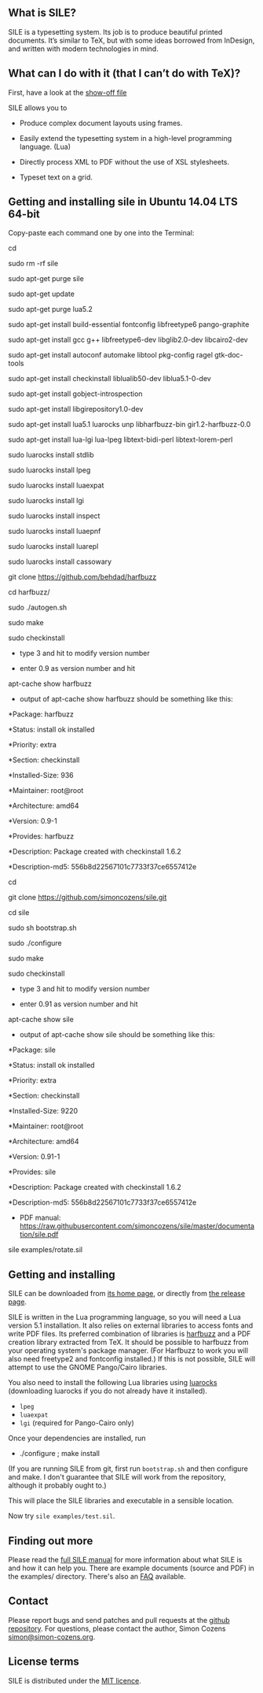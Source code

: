 
## What is SILE?

SILE is a typesetting system. Its job is to produce beautiful printed documents. It’s similar to TeX, but with some ideas borrowed from InDesign, and written with modern technologies in mind.

## What can I do with it (that I can’t do with TeX)?

First, have a look at the [show-off file][showoff]

SILE allows you to

* Produce complex document layouts using frames.

* Easily extend the typesetting system in a high-level programming language. (Lua)

* Directly process XML to PDF without the use of XSL stylesheets.

* Typeset text on a grid.

## Getting and installing sile in Ubuntu 14.04 LTS 64-bit

Copy-paste each command one by one into the Terminal:

cd

sudo rm -rf sile

sudo apt-get purge sile

sudo apt-get update

sudo apt-get purge lua5.2 

sudo apt-get install build-essential fontconfig libfreetype6 pango-graphite

sudo apt-get install gcc g++ libfreetype6-dev libglib2.0-dev libcairo2-dev

sudo apt-get install autoconf automake libtool pkg-config ragel gtk-doc-tools

sudo apt-get install checkinstall liblualib50-dev liblua5.1-0-dev

sudo apt-get install gobject-introspection

sudo apt-get install libgirepository1.0-dev 

sudo apt-get install lua5.1 luarocks unp libharfbuzz-bin gir1.2-harfbuzz-0.0

sudo apt-get install lua-lgi lua-lpeg libtext-bidi-perl libtext-lorem-perl

sudo luarocks install stdlib

sudo luarocks install lpeg

sudo luarocks install luaexpat

sudo luarocks install lgi

sudo luarocks install inspect

sudo luarocks install luaepnf

sudo luarocks install luarepl

sudo luarocks install cassowary

git clone https://github.com/behdad/harfbuzz

cd harfbuzz/

sudo ./autogen.sh

sudo make

sudo checkinstall

* type 3 and hit <ENTER> to modify version number

* enter 0.9 as version number and hit <ENTER>

apt-cache show harfbuzz

* output of apt-cache show harfbuzz should be something like this:

*Package: harfbuzz

*Status: install ok installed

*Priority: extra

*Section: checkinstall

*Installed-Size: 936

*Maintainer: root@root

*Architecture: amd64

*Version: 0.9-1

*Provides: harfbuzz

*Description: Package created with checkinstall 1.6.2

*Description-md5: 556b8d22567101c7733f37ce6557412e


cd

git clone https://github.com/simoncozens/sile.git

cd sile

sudo sh bootstrap.sh

sudo ./configure

sudo make

sudo checkinstall

* type 3 and hit <ENTER> to modify version number

* enter 0.91 as version number and hit <ENTER>

apt-cache show sile

* output of apt-cache show sile should be something like this:

*Package: sile

*Status: install ok installed

*Priority: extra

*Section: checkinstall

*Installed-Size: 9220

*Maintainer: root@root

*Architecture: amd64

*Version: 0.91-1

*Provides: sile

*Description: Package created with checkinstall 1.6.2

*Description-md5: 556b8d22567101c7733f37ce6557412e

* PDF manual:  https://raw.githubusercontent.com/simoncozens/sile/master/documentation/sile.pdf

sile examples/rotate.sil




## Getting and installing

SILE can be downloaded from [its home page][1], or directly from [the release page][2].

SILE is written in the Lua programming language, so you will need a Lua version 5.1 installation. It also relies on external libraries to access fonts and write PDF files. Its preferred combination of libraries is [harfbuzz][] and a PDF creation library extracted from TeX. It should be possible to harfbuzz from your operating system's package manager. (For Harfbuzz to work you will also need freetype2 and fontconfig installed.) If this is not possible, SILE will attempt to use the GNOME Pango/Cairo libraries. 

You also need to install the following Lua libraries using [luarocks][] (downloading luarocks if you do not already have it installed).

* `lpeg` 
* `luaexpat`
* `lgi` (required for Pango-Cairo only)

Once your dependencies are installed, run

* ./configure ; make install

(If you are running SILE from git, first run `bootstrap.sh` and then
configure and make. I don't guarantee that SILE will work from the
repository, although it probably ought to.)

This will place the SILE libraries and executable in a sensible location.

Now try `sile examples/test.sil`.

## Finding out more

Please read the [full SILE manual][3] for more information about what SILE is and how it can help you. There are example documents (source and PDF) in the examples/ directory. There's also an [FAQ][faq] available.

## Contact

Please report bugs and send patches and pull requests at the [github repository][4]. For questions, please contact the author, Simon Cozens <simon@simon-cozens.org>.

## License terms

SILE is distributed under the [MIT licence][5].

[1]: http://www.sile-typesetter.org/ 
[2]: https://github.com/simoncozens/sile/releases
[3]: https://raw.githubusercontent.com/simoncozens/sile/master/documentation/sile.pdf
[4]: https://github.com/simoncozens/sile
[5]: http://choosealicense.com/licenses/mit/
[faq]: https://github.com/simoncozens/sile/wiki/faq
[showoff]: https://raw.githubusercontent.com/simoncozens/sile/master/examples/showoff.pdf
[roadmap]: https://github.com/simoncozens/sile/blob/master/ROADMAP
[luarocks]: http://luarocks.org/en/Download
[harfbuzz]: http://www.freedesktop.org/wiki/Software/HarfBuzz/

